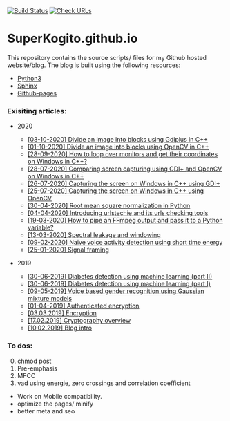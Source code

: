 [![Build Status](https://travis-ci.com/SuperKogito/SuperKogito.github.io.svg?branch=master)](https://travis-ci.com/SuperKogito/SuperKogito.github.io)
[![Check URLs](https://github.com/SuperKogito/SuperKogito.github.io/workflows/Check%20URLs/badge.svg)](https://github.com/SuperKogito/SuperKogito.github.io/runs/597903033?check_suite_focus=true)

# SuperKogito.github.io

This repository contains the source scripts/ files for my Github hosted website/blog.
The blog is built using the following resources:
* [Python3](https://www.python.org/download/releases/3.0/)
* [Sphinx](http://www.sphinx-doc.org/en/master/)
* [Github-pages](https://pages.github.com/)

### Exisiting articles:

- 2020

  - [[03-10-2020] Divide an image into blocks using Gdiplus in C++](https://superkogito.github.io/blog/DivideImageUsingGdiplus.html)
  - [[01-10-2020] Divide an image into blocks using OpenCV in C++](https://superkogito.github.io/blog/DivideImageUsingOpenCv.html)
  - [[28-09-2020] How to loop over monitors and get their coordinates on Windows in C++?](https://superkogito.github.io/blog/LoopMonitorsDetailsInCplusplus.html)
  - [[28-07-2020] Comparing screen capturing using GDI+ and OpenCV on Windows in C++](https://superkogito.github.io/blog/CaptureSceenshotUsingGdiplusVSCaptureSceenshotUsingOpenCV.html)
  - [[26-07-2020] Capturing the screen on Windows in C++ using GDI+](https://superkogito.github.io/blog/CaptureScreenUsingGdiplus.html)
  - [[25-07-2020] Capturing the screen on Windows in C++ using OpenCV](https://superkogito.github.io/blog/CaptureScreenUsingOpenCv.html)
  - [[30-04-2020] Root mean square normalization in Python](https://superkogito.github.io/blog/rmsnormalization.html)
  - [[04-04-2020] Introducing urlstechie and its urls checking tools](https://superkogito.github.io/blog/urlstechie.html)
  - [[19-03-2020] How to pipe an FFmpeg output and pass it to a Python variable?](https://superKogito.github.io/blog/ffmpegpipe.html)
  - [[13-03-2020] Spectral leakage and windowing](https://superkogito.github.io/blog/SpectralLeakageWindowing.html)
  - [[09-02-2020] Naive voice activity detection using short time energy](https://superkogito.github.io/blog/NaiveVad.html)
  - [[25-01-2020] Signal framing](https://superkogito.github.io/blog/SignalFraming.html)


- 2019

  - [[30-06-2019] Diabetes detection using machine learning (part II)](https://superkogito.github.io/blog/diabetesML2.html)
  - [[30-06-2019] Diabetes detection using machine learning (part I)](https://superkogito.github.io/blog/diabetesML1.html)
  - [[09-05-2019] Voice based gender recognition using Gaussian mixture models](https://superkogito.github.io/blog/VoiceBasedGenderRecognition.html)
  - [[01-04-2019] Authenticated encryption](https://superkogito.github.io/blog/AuthenticatedEncryption.html)
  - [[03.03.2019] Encryption](https://superkogito.github.io/blog/Encryption.html)
  - [[17.02.2019] Cryptography overview](https://superkogito.github.io/blog/Cryptography.html)
  - [[10.02.2019] Blog intro](https://superkogito.github.io/blog/Intro.html)



### To dos:
0. chmod post
1. Pre-emphasis
2. MFCC
3. vad using energie, zero crossings and correlation coefficient

- Work on Mobile compatibility.
- optimize the pages/ minify
- better meta and seo
